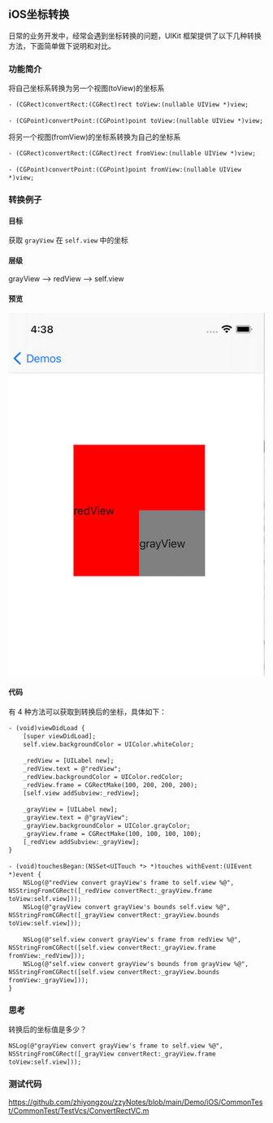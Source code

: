 ## iOS坐标转换

日常的业务开发中，经常会遇到坐标转换的问题，UIKit 框架提供了以下几种转换方法，下面简单做下说明和对比。

### 功能简介

将自己坐标系转换为另一个视图(toView)的坐标系

```objc
- (CGRect)convertRect:(CGRect)rect toView:(nullable UIView *)view;

- (CGPoint)convertPoint:(CGPoint)point toView:(nullable UIView *)view;
```

将另一个视图(fromView)的坐标系转换为自己的坐标系

```objc
- (CGRect)convertRect:(CGRect)rect fromView:(nullable UIView *)view;

- (CGPoint)convertPoint:(CGPoint)point fromView:(nullable UIView *)view;
```

### 转换例子

#### 目标
获取 `grayView` 在 `self.view` 中的坐标

#### 层级
grayView --> redView --> self.view

#### 预览
<img src="../imgs/conver_rect.jpg">

#### 代码
有 4 种方法可以获取到转换后的坐标，具体如下：

```objc
- (void)viewDidLoad {
    [super viewDidLoad];
    self.view.backgroundColor = UIColor.whiteColor;
    
    _redView = [UILabel new];
    _redView.text = @"redView";
    _redView.backgroundColor = UIColor.redColor;
    _redView.frame = CGRectMake(100, 200, 200, 200);
    [self.view addSubview:_redView];
    
    _grayView = [UILabel new];
    _grayView.text = @"grayView";
    _grayView.backgroundColor = UIColor.grayColor;
    _grayView.frame = CGRectMake(100, 100, 100, 100);
    [_redView addSubview:_grayView];
}

- (void)touchesBegan:(NSSet<UITouch *> *)touches withEvent:(UIEvent *)event {
    NSLog(@"redView convert grayView's frame to self.view %@", NSStringFromCGRect([_redView convertRect:_grayView.frame toView:self.view]));
    NSLog(@"grayView convert grayView's bounds self.view %@", NSStringFromCGRect([_grayView convertRect:_grayView.bounds toView:self.view]));
    
    NSLog(@"self.view convert grayView's frame from redView %@", NSStringFromCGRect([self.view convertRect:_grayView.frame fromView:_redView]));
    NSLog(@"self.view convert grayView's bounds from grayView %@", NSStringFromCGRect([self.view convertRect:_grayView.bounds fromView:_grayView]));
}
```

### 思考
转换后的坐标值是多少？

```objc
NSLog(@"grayView convert grayView's frame to self.view %@", NSStringFromCGRect([_grayView convertRect:_grayView.frame toView:self.view]));
```

### 测试代码
https://github.com/zhiyongzou/zzyNotes/blob/main/Demo/iOS/CommonTest/CommonTest/TestVcs/ConvertRectVC.m
